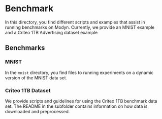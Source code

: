 # Benchmark

In this directory, you find different scripts and examples that assist in running benchmarks on Modyn.
Currently, we provide an MNIST example and a Criteo 1TB Advertising dataset example 

## Benchmarks

### MNIST 
In the `mnist` directory, you find files to running experiments on a dynamic version of the MNIST data set.

### Criteo 1TB Dataset
We provide scripts and guidelines for using the Criteo 1TB benchmark data set.
The README in the subfolder contains information on how data is downloaded and preprocessed. 

